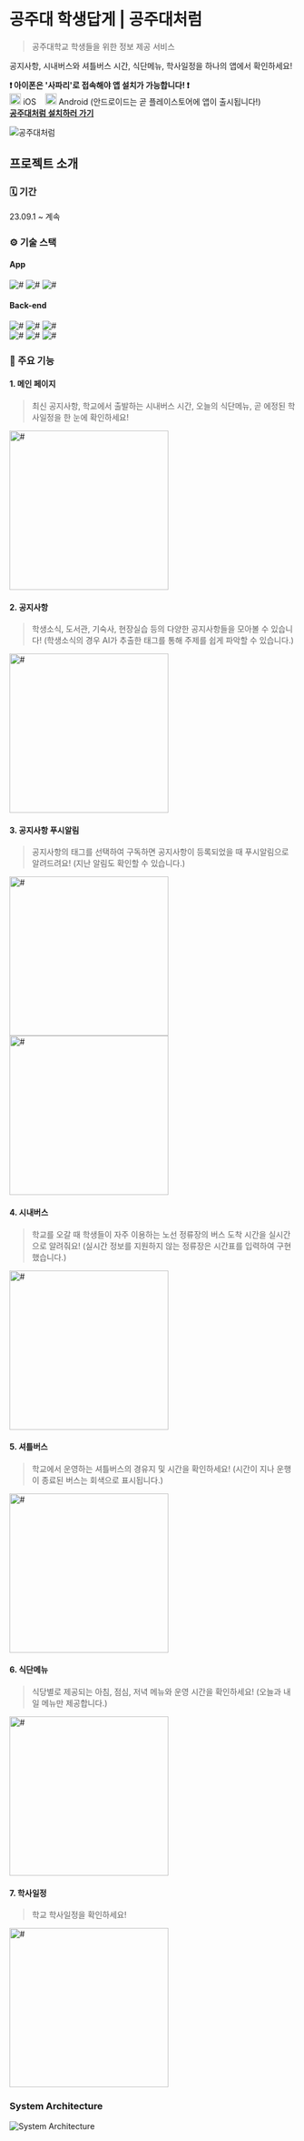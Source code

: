 # 공주대 학생답게 | 공주대처럼

> 공주대학교 학생들을 위한 정보 제공 서비스

공지사항, 시내버스와 셔틀버스 시간, 식단메뉴, 학사일정을 하나의 앱에서 확인하세요!

**❗️ 아이폰은 '사파리'로 접속해야 앱 설치가 가능합니다! ❗️**   
<img src="https://github.com/FREEWAYseoul/.github/assets/69714701/39e1ddf2-9947-4dc2-884a-c80bdf6e4b85" width="20px" alt="#"/>
iOS
&nbsp;&nbsp; <img src="https://github.com/FREEWAYseoul/.github/assets/69714701/0dfec54f-81d6-4f9b-97ee-8c17e142189e" width="20px" alt="#"/>
Android (안드로이드는 곧 플레이스토어에 앱이 출시됩니다!)   
**[공주대처럼 설치하러 가기](https://tosto.re/likeknu)**

![공주대처럼](https://github.com/LikeKNU/.github/assets/69714701/90b2483d-0964-4051-ad93-308f2ee4bf2c)

## 프로젝트 소개

### 🗓️ 기간

23.09.1 ~ 계속

### ⚙️ 기술 스택

#### App

<img src="https://img.shields.io/badge/React Native-61DAFB?style=flat&logo=React&logoColor=white" alt="#"/> <img src="https://img.shields.io/badge/TypeScript-3178C6?style=flat&logo=TypeScript&logoColor=white" alt="#"/> <img src="https://img.shields.io/badge/Expo-000020?style=flat&logo=Expo&logoColor=white" alt="#"/>

#### Back-end

<img src="https://img.shields.io/badge/Spring Boot-6DB33F?style=flat&logo=SpringBoot&logoColor=white" alt="#"/> <img src="https://img.shields.io/badge/Hibernate-59666C?style=flat&logo=Hibernate&logoColor=white" alt="#"/> <img src="https://img.shields.io/badge/MySQL-4479A1?style=flat&logo=MySQL&logoColor=white" alt="#"/>   
<img src="https://img.shields.io/badge/RabbitMQ-FF6600?style=flat&logo=RabbitMQ&logoColor=white" alt="#"/> <img src="https://img.shields.io/badge/Redis-DC382D?style=flat&logo=Redis&logoColor=white" alt="#"/> <img src="https://img.shields.io/badge/OpenAI-412991?style=flat&logo=OpenAI&logoColor=white" alt="#"/>

### 📱 주요 기능

#### 1. 메인 페이지

> 최신 공지사항, 학교에서 출발하는 시내버스 시간, 오늘의 식단메뉴, 곧 에정된 학사일정을 한 눈에 확인하세요!

<img src="https://github.com/LikeKNU/.github/assets/69714701/9781808d-4e90-4a47-adb8-33e629953f83" width="280px" alt="#">

#### 2. 공지사항

> 학생소식, 도서관, 기숙사, 현장실습 등의 다양한 공지사항들을 모아볼 수 있습니다! (학생소식의 경우 AI가 추출한 태그를 통해 주제를 쉽게 파악할 수 있습니다.)

<img src="https://github.com/LikeKNU/.github/assets/69714701/56982a8e-0b0d-4cbd-a534-0800a6c2f1da" width="280px" alt="#">

#### 3. 공지사항 푸시알림

> 공지사항의 태그를 선택하여 구독하면 공지사항이 등록되었을 때 푸시알림으로 알려드려요! (지난 알림도 확인할 수 있습니다.)

<img src="https://github.com/LikeKNU/.github/assets/69714701/2b39dc6c-8b87-49b7-8c74-be60131849c4" width="280px" alt="#"> <img src="https://github.com/LikeKNU/.github/assets/69714701/d741c853-ad41-4686-9d70-97401605eed1" width="280px" alt="#">

#### 4. 시내버스

> 학교를 오갈 때 학생들이 자주 이용하는 노선 정류장의 버스 도착 시간을 실시간으로 알려줘요! (실시간 정보를 지원하지 않는 정류장은 시간표를 입력하여 구현했습니다.)

<img src="https://github.com/LikeKNU/.github/assets/69714701/888a81ca-2b6c-412d-a9fe-0a8afb1b1060" width="280px" alt="#">

#### 5. 셔틀버스

> 학교에서 운영하는 셔틀버스의 경유지 및 시간을 확인하세요! (시간이 지나 운행이 종료된 버스는 회색으로 표시됩니다.)

<img src="https://github.com/LikeKNU/.github/assets/69714701/4282a100-3786-4472-acfb-0922e94a6ce7" width="280px" alt="#">

#### 6. 식단메뉴

> 식당별로 제공되는 아침, 점심, 저녁 메뉴와 운영 시간을 확인하세요! (오늘과 내일 메뉴만 제공합니다.)

<img src="https://github.com/LikeKNU/.github/assets/69714701/2d925030-1c83-4135-831b-1de884616d7f" width="280px" alt="#">

#### 7. 학사일정

> 학교 학사일정을 확인하세요!

<img src="https://github.com/LikeKNU/.github/assets/69714701/921690e0-8699-4152-8004-96ad72736ce7" width="280px" alt="#">

### System Architecture

![System Architecture](https://github.com/LikeKNU/.github/assets/69714701/0fe21330-7475-4d55-a4a7-f8bd8fec8cdd)

